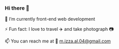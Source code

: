 ### Hi there 👋
🌱 I’m currently front-end web development

⚡ Fun fact: I love to travel ✈️ and take photograph 📷

📫 You can reach me at 📧 m.izza.al.04@gmail.com

<!--
**moizac/moizac** is a ✨ _special_ ✨ repository because its `README.md` (this file) appears on your GitHub profile.

Here are some ideas to get you started:

- 🔭 I’m currently working on ...
- 🌱 I’m currently learning ...
- 👯 I’m looking to collaborate on ...
- 🤔 I’m looking for help with ...
- 💬 Ask me about ...
- 📫 How to reach me: ...
- 😄 Pronouns: ...
- ⚡ Fun fact: ...
-->
